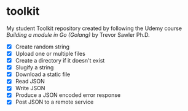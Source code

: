# toolkit
My student Toolkit repository created by following the Udemy course _Building a module in Go (Golang)_ by Trevor Sawler Ph.D.

* [X] Create random string
* [X] Upload one or multiple files
* [X] Create a directory if it doesn't exist 
* [X] Slugify a string
* [X] Download a static file
* [X] Read JSON
* [X] Write JSON
* [X] Produce a JSON encoded error response
* [X] Post JSON to a remote service

